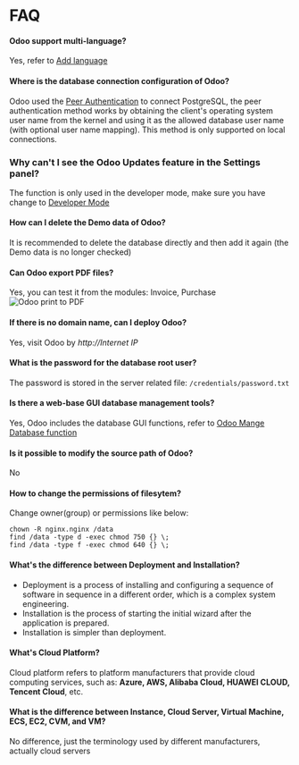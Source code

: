 # FAQ

#### Odoo support multi-language?

Yes, refer to [Add language](/solution-odoo.md#add-your-language)

#### Where is the database connection configuration of Odoo?

Odoo used the [Peer Authentication](https://www.postgresql.org/docs/10/auth-methods.html#AUTH-PEER) to connect PostgreSQL, the peer authentication method works by obtaining the client's operating system user name from the kernel and using it as the allowed database user name (with optional user name mapping). This method is only supported on local connections.

### Why can't I see the Odoo Updates feature in the Settings panel?

The function is only used in the developer mode, make sure you have change to [Developer Mode](/solution-odoo.md#enable-developer-mode)

#### How can I delete the Demo data of Odoo?

It is recommended to delete the database directly and then add it again (the Demo data is no longer checked)

#### Can Odoo export PDF files?

Yes, you can test it from the modules: Invoice, Purchase
![Odoo print to PDF](https://libs.websoft9.com/Websoft9/DocsPicture/en/odoo/odoo-printtopdf-websoft9.png)

#### If there is no domain name, can I deploy Odoo?

Yes, visit Odoo by *http://Internet IP*

#### What is the password for the database root user?

The password is stored in the server related file: `/credentials/password.txt`

#### Is there a web-base GUI database management tools?

Yes, Odoo includes the database GUI functions, refer to [Odoo Mange Database function](/admin-postgresql.md) 

#### Is it possible to modify the source path of Odoo?

No

#### How to change the permissions of filesytem?

Change owner(group) or permissions like below:

```shell
chown -R nginx.nginx /data
find /data -type d -exec chmod 750 {} \;
find /data -type f -exec chmod 640 {} \;
```
#### What's the difference between Deployment and Installation?

- Deployment is a process of installing and configuring a sequence of software in sequence in a different order, which is a complex system engineering.  
- Installation is the process of starting the initial wizard after the application is prepared.  
- Installation is simpler than deployment. 

#### What's Cloud Platform?

Cloud platform refers to platform manufacturers that provide cloud computing services, such as: **Azure, AWS, Alibaba Cloud, HUAWEI CLOUD, Tencent Cloud**, etc.

#### What is the difference between Instance, Cloud Server, Virtual Machine, ECS, EC2, CVM, and VM?

No difference, just the terminology used by different manufacturers, actually cloud servers
